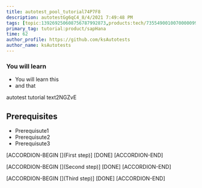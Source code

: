 ```yaml
---
title: autotest_pool_tutorial74P7F8
description: autotestGg6qC4_8/4/2021 7:49:48 PM
tags: [topic:139269250608756787992873,products:tech/73554900100700000996,tutorial:experience/advanced]
primary_tag: tutorial:product/sapHana
time: 62
author_profile: https://github.com/ksAutotests
author_name: ksAutotests
---
```

### You will learn
- You will learn this
- and that

autotest tutorial text2NGZvE

## Prerequisites
- Prerequisute1
- Prerequisute2
- Prerequisute3

[ACCORDION-BEGIN [](First step)]
[DONE]
[ACCORDION-END]

[ACCORDION-BEGIN [](Second step)]
[DONE]
[ACCORDION-END]

[ACCORDION-BEGIN [](Third step)]
[DONE]
[ACCORDION-END]

